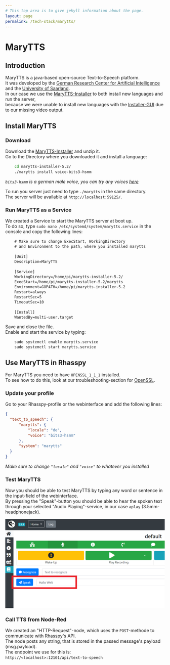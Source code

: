 ```yaml
---
# This top area is to give jekyll information about the page.
layout: page
permalink: /tech-stack/marytts/
---
```


# MaryTTS

## Introduction
MaryTTS is a java-based open-source Text-to-Speech platform.  
It was developed by the [German Research Center for Artificial Intelligence](https://www.dfki.de/web/) and the [University of Saarland](https://www.uni-saarland.de/start.html).  
In our case we use the [MaryTTS-Installer](https://github.com/marytts/marytts-installer) to both install new languages and run the server,  
because we were unable to install new languages with the [Installer-GUI](https://github.com/marytts/marytts#downloading-and-installing-voices) due to our missing video output.  


## Install MaryTTS
### Download
Download the [MaryTTS-Installer](https://github.com/marytts/marytts-installer/releases) and unzip it.  
Go to the Directory where you downloaded it and install a language:  

```bash
    cd marytts-installer-5.2/
    ./marytts install voice-bits3-hsmm
```

*`bits3-hsmm` is a german male voice, you can try any voices [here](http://mary.dfki.de:59125/)*  

To run you server just need to type `./marytts` in the same directory.  
The server will be available at `http://localhost:59125/`.

### Run MaryTTS as a Service
We created a Service to start the MaryTTS server at boot up.  
To do so, type `sudo nano /etc/systemd/system/marytts.service` in the console and copy the following lines:  

```
    # Make sure to change ExecStart, WorkingDirectory
    # and Environment to the path, where you installed marytts

    [Unit]
    Description=MaryTTS
    
    [Service]
    WorkingDirectory=/home/pi/marytts-installer-5.2/
    ExecStart=/home/pi/marytts-installer-5.2/marytts
    Environment=GOPATH=/home/pi/marytts-installer-5.2
    Restart=always
    RestartSec=5
    TimeoutSec=10
    
    [Install]
    WantedBy=multi-user.target
```

Save and close the file.  
Enable and start the service by typing:  

```
    sudo systemctl enable marytts.service
    sudo systemctl start marytts.service
```
  
  

## Use MaryTTS in Rhasspy

For MaryTTS you need to have `OPENSSL_1_1_1` installed.  
To see how to do this, look at our troubleshooting-section for [OpenSSL](./../troubleshooting/openssl.md).  

### Update your profile

Go to your Rhasspy-profile or the webinterface and add the following lines:

```json
{
  "text_to_speech": {
      "marytts": {
          "locale": "de",
          "voice": "bits3-hsmm"
      },
      "system": "marytts"
  }
}
```

*Make sure to change `"locale"` and `"voice"` to whatever you installed*

### Test MaryTTS

Now you should be able to test MaryTTS by typing any word or sentence in the input-field of the webinterface.  
By pressing the "Speak"-button you should be able to hear the spoken text through your selected "Audio Playing"-service, in our case `aplay` (3.5mm-headphonejack).  
  
![MaryTTS-Test](../../assets/MaryTTS-Test.png)

### Call TTS from Node-Red

We created an "HTTP-Request"-node, which uses the `POST`-methode to communicate with Rhasspy's API.  
The node posts any string, that is stored in the passed message's payload (msg.payload).  
The endpoint we use for this is:  
`http://<localhost>:12101/api/text-to-speech`